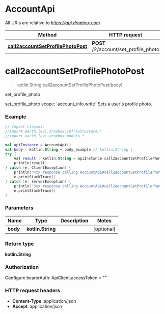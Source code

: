 # AccountApi

All URIs are relative to *https://api.dropbox.com*

Method | HTTP request | Description
------------- | ------------- | -------------
[**call2accountSetProfilePhotoPost**](AccountApi.md#call2accountSetProfilePhotoPost) | **POST** /2/account/set_profile_photo | set_profile_photo


<a name="call2accountSetProfilePhotoPost"></a>
# **call2accountSetProfilePhotoPost**
> kotlin.String call2accountSetProfilePhotoPost(body)

set_profile_photo

[set_profile_photo](https://www.dropbox.com/developers/documentation/http/documentation#account-set_profile_photo)  scope: &#x60;account_info.write&#x60;  Sets a user&#39;s profile photo.

### Example
```kotlin
// Import classes:
//import earth.levi.dropbox.infrastructure.*
//import earth.levi.dropbox.models.*

val apiInstance = AccountApi()
val body : kotlin.String = body_example // kotlin.String | 
try {
    val result : kotlin.String = apiInstance.call2accountSetProfilePhotoPost(body)
    println(result)
} catch (e: ClientException) {
    println("4xx response calling AccountApi#call2accountSetProfilePhotoPost")
    e.printStackTrace()
} catch (e: ServerException) {
    println("5xx response calling AccountApi#call2accountSetProfilePhotoPost")
    e.printStackTrace()
}
```

### Parameters

Name | Type | Description  | Notes
------------- | ------------- | ------------- | -------------
 **body** | **kotlin.String**|  | [optional]

### Return type

**kotlin.String**

### Authorization


Configure bearerAuth:
    ApiClient.accessToken = ""

### HTTP request headers

 - **Content-Type**: application/json
 - **Accept**: application/json

